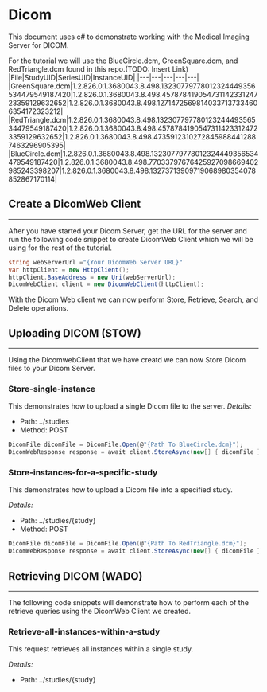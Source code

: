 # Dicom  
This document uses c# to demonstrate working with the Medical Imaging Server for DICOM.

For the tutorial we will use the BlueCircle.dcm, GreenSquare.dcm, and RedTriangle.dcm found in this repo.(TODO: Insert Link)
|File|StudyUID|SeriesUID|InstanceUID|
|---|---|---|---|---|
|GreenSquare.dcm|1.2.826.0.1.3680043.8.498.13230779778012324449356534479549187420|1.2.826.0.1.3680043.8.498.45787841905473114233124723359129632652|1.2.826.0.1.3680043.8.498.12714725698140337137334606354172323212|
|RedTriangle.dcm|1.2.826.0.1.3680043.8.498.13230779778012324449356534479549187420|1.2.826.0.1.3680043.8.498.45787841905473114233124723359129632652|1.2.826.0.1.3680043.8.498.47359123102728459884412887463296905395|
|BlueCircle.dcm|1.2.826.0.1.3680043.8.498.13230779778012324449356534479549187420|1.2.826.0.1.3680043.8.498.77033797676425927098669402985243398207|1.2.826.0.1.3680043.8.498.13273713909719068980354078852867170114|


## Create a DicomWeb Client
---
After you have started your Dicom Server, get the URL for the server and run the following code snippet to create DicomWeb Client which we will be using for the rest of the tutorial.

```c#
string webServerUrl ="{Your DicomWeb Server URL}"
var httpClient = new HttpClient();
httpClient.BaseAddress = new Uri(webServerUrl);
DicomWebClient client = new DicomWebClient(httpClient);
```
With the Dicom Web client we can now perform Store, Retrieve, Search, and Delete operations.
## Uploading DICOM (STOW)
---
Using the DicomwebClient that we have creatd we can now Store Dicom files to your Dicom Server.

### Store-single-instance
This demonstrates how to upload a single Dicom file to the server.
_Details:_
* Path: ../studies
* Method: POST
```c#
DicomFile dicomFile = DicomFile.Open(@"{Path To BlueCircle.dcm}");
DicomWebResponse response = await client.StoreAsync(new[] { dicomFile });
```
### Store-instances-for-a-specific-study

This  demonstrates how to upload a Dicom file into a specified study.

_Details:_
* Path: ../studies/{study}
* Method: POST

```c#
DicomFile dicomFile = DicomFile.Open(@"{Path To RedTriangle.dcm}");
DicomWebResponse response = await client.StoreAsync(new[] { dicomFile }, "1.2.826.0.1.3680043.8.498.13230779778012324449356534479549187420");
```

## Retrieving DICOM (WADO)
---
The following code snippets will demonstrate how to perform each of the retrieve queries using the DicomWeb Client we created.

### Retrieve-all-instances-within-a-study
This request retrieves all instances within a single study.

_Details:_
* Path: ../studies/{study}

```c#

```


